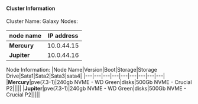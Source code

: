 #### Cluster Information

Cluster Name: Galaxy
Nodes: 

|node name| IP address|
|---|---|
|**Mercury**|10.0.44.15|
|**Jupiter**|10.0.44.16|

Node Information:
|Node Name|Version|Boot|Storage|Storage Drive|Sata1|Sata2|Sata3|sata4|
|---|---|---|---|---|---|---|---|---|
|**Mercury**|pve(7.3-1)|240gb NVME - WD Green|disks|500Gb NVME - Crucial P2|||||
|**Jupiter**|pve(7.3-1)|240gb NVME - WD Green|disks|500Gb NVME - Crucial P2|||||


